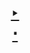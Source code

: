 <h1 align=center>
  <a href=https://smart-ide.web.app>
    ‣
  </a>
  <br>
  <a href=https://ShivaShirsath.github.io/smart-ide>
    ⋅
  </a>
</h1>

